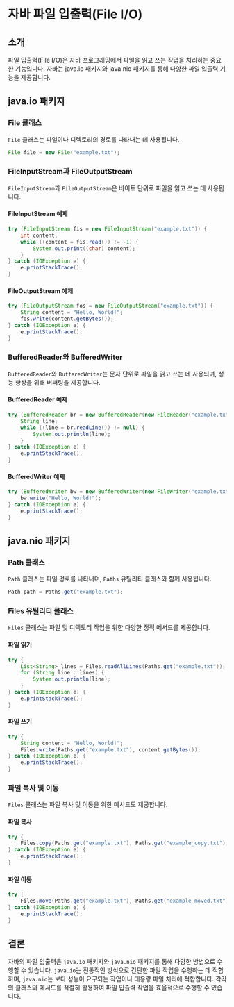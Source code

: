 
# 자바 파일 입출력(File I/O)

## 소개
파일 입출력(File I/O)은 자바 프로그래밍에서 파일을 읽고 쓰는 작업을 처리하는 중요한 기능입니다. 자바는 java.io 패키지와 java.nio 패키지를 통해 다양한 파일 입출력 기능을 제공합니다.

## java.io 패키지

### File 클래스
`File` 클래스는 파일이나 디렉토리의 경로를 나타내는 데 사용됩니다.
```java
File file = new File("example.txt");
```

### FileInputStream과 FileOutputStream
`FileInputStream`과 `FileOutputStream`은 바이트 단위로 파일을 읽고 쓰는 데 사용됩니다.

#### FileInputStream 예제
```java
try (FileInputStream fis = new FileInputStream("example.txt")) {
    int content;
    while ((content = fis.read()) != -1) {
        System.out.print((char) content);
    }
} catch (IOException e) {
    e.printStackTrace();
}
```

#### FileOutputStream 예제
```java
try (FileOutputStream fos = new FileOutputStream("example.txt")) {
    String content = "Hello, World!";
    fos.write(content.getBytes());
} catch (IOException e) {
    e.printStackTrace();
}
```

### BufferedReader와 BufferedWriter
`BufferedReader`와 `BufferedWriter`는 문자 단위로 파일을 읽고 쓰는 데 사용되며, 성능 향상을 위해 버퍼링을 제공합니다.

#### BufferedReader 예제
```java
try (BufferedReader br = new BufferedReader(new FileReader("example.txt"))) {
    String line;
    while ((line = br.readLine()) != null) {
        System.out.println(line);
    }
} catch (IOException e) {
    e.printStackTrace();
}
```

#### BufferedWriter 예제
```java
try (BufferedWriter bw = new BufferedWriter(new FileWriter("example.txt"))) {
    bw.write("Hello, World!");
} catch (IOException e) {
    e.printStackTrace();
}
```

## java.nio 패키지

### Path 클래스
`Path` 클래스는 파일 경로를 나타내며, `Paths` 유틸리티 클래스와 함께 사용됩니다.
```java
Path path = Paths.get("example.txt");
```

### Files 유틸리티 클래스
`Files` 클래스는 파일 및 디렉토리 작업을 위한 다양한 정적 메서드를 제공합니다.

#### 파일 읽기
```java
try {
    List<String> lines = Files.readAllLines(Paths.get("example.txt"));
    for (String line : lines) {
        System.out.println(line);
    }
} catch (IOException e) {
    e.printStackTrace();
}
```

#### 파일 쓰기
```java
try {
    String content = "Hello, World!";
    Files.write(Paths.get("example.txt"), content.getBytes());
} catch (IOException e) {
    e.printStackTrace();
}
```

### 파일 복사 및 이동
`Files` 클래스는 파일 복사 및 이동을 위한 메서드도 제공합니다.

#### 파일 복사
```java
try {
    Files.copy(Paths.get("example.txt"), Paths.get("example_copy.txt"), StandardCopyOption.REPLACE_EXISTING);
} catch (IOException e) {
    e.printStackTrace();
}
```

#### 파일 이동
```java
try {
    Files.move(Paths.get("example.txt"), Paths.get("example_moved.txt"), StandardCopyOption.REPLACE_EXISTING);
} catch (IOException e) {
    e.printStackTrace();
}
```

## 결론
자바의 파일 입출력은 `java.io` 패키지와 `java.nio` 패키지를 통해 다양한 방법으로 수행할 수 있습니다. `java.io`는 전통적인 방식으로 간단한 파일 작업을 수행하는 데 적합하며, `java.nio`는 보다 성능이 요구되는 작업이나 대용량 파일 처리에 적합합니다. 각각의 클래스와 메서드를 적절히 활용하여 파일 입출력 작업을 효율적으로 수행할 수 있습니다.
